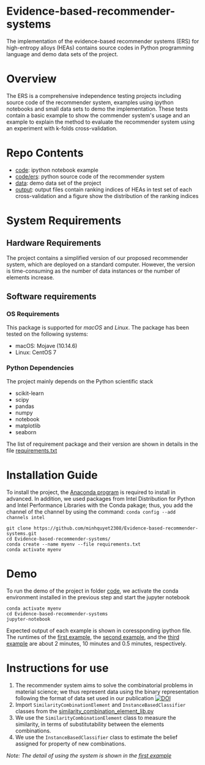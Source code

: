 # Evidence-based-recommender-systems
The implementation of the evidence-based recommender systems (ERS) for high-entropy alloys (HEAs) contains source codes in Python programming language and demo data sets of the project.

# Overview

The ERS is a comprehensive independence testing projects including source code of the recommender system, examples using ipython notebooks and small data sets to demo the implementation. These tests contain a basic example to show the commender system's usage and an example to explain the method to evaluate the recommender system using an experiment with k-folds cross-validation.

# Repo Contents

* [code](code): ipython notebook example
* [code/ers](code/ers): python source code of the recommender system
* [data](data): demo data set of the project
* [output](output): output files contain ranking indices of HEAs in test set of each cross-validation and a figure show the distribution of the ranking indices

# System Requirements

## Hardware Requirements

The project contains a simplified version of our proposed recommender system, which are deployed on a standard computer. However, the version is time-consuming as the number of data instances or the number of elements increase.

## Software requirements

### OS Requirements

This package is supported for *macOS* and *Linux*. The package has been tested on the following systems:

* macOS: Mojave (10.14.6)
* Linux: CentOS 7

### Python Dependencies

The project mainly depends on the Python scientific stack

* scikit-learn
* scipy
* pandas
* numpy
* notebook
* matplotlib
* seaborn

The list of requirement package and their version are shown in details in the file [requirements.txt](requirements.txt)

# Installation Guide

To install the project, the [Anaconda program](https://www.google.com/url?sa=t&rct=j&q=&esrc=s&source=web&cd=&cad=rja&uact=8&ved=2ahUKEwjjtdOynoDvAhVFE6YKHQWgBDsQFjABegQIBhAD&url=https%3A%2F%2Fdocs.anaconda.com%2Fanaconda%2Finstall%2F&usg=AOvVaw0Y7hdNB3U4QdhBqCbBWwGJ) is required to install in advanced. In addition, we used packages from Intel Distribution for Python and Intel Performance Libraries with the Conda pakage; thus, you add the channel of the channel by using the command: ```conda config --add channels intel```

```
git clone https://github.com/minhquyet2308/Evidence-based-recommender-systems.git
cd Evidence-based-recommender-systems/
conda create --name myenv --file requirements.txt
conda activate myenv
```

# Demo

To run the demo of the project in folder [code](code), we activate the conda environment installed in the previous step and start the jupyter notebook

```
conda activate myenv
cd Evidence-based-recommender-systems
jupyter-notebook
```

Expected output of each example is shown in coressponding ipython file. The runtimes of the [first example](code/basic_example.ipynb), the [second example](code/evaluate_recommendation_performance_using_k_folds.ipynb), and the [third example](code/visualize_similarity_matrix.ipynb) are about 2 minutes, 10 minutes and 0.5 minutes, respectively.

# Instructions for use

1. The recommender system aims to solve the combinatorial problems in material science; we thus represent data using the binary representation following the format of data set used in our publication [![DOI](https://zenodo.org/badge/DOI/10.5281/zenodo.4557463.svg)](https://doi.org/10.5281/zenodo.4557463)
2. Import ```SimilarityCombinationElement``` and ```InstanceBasedClassifier``` classes from the [similarity_combination_element_lib.py](code/ers/similarity_combination_element_lib.py)
3. We use the ```SimilarityCombinationElement``` class to measure the similarity, in terms of substitutability between the elements combinations.
4. We use the ```InstanceBasedClassifier``` class to estimate the belief assigned for property of new combinations.

*Note: The detail of using the system is shown in the [first example](code/basic_example.ipynb)*